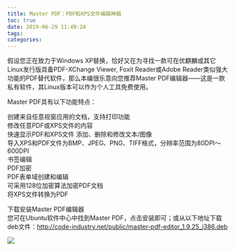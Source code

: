 ```yaml
---
title: Master PDF：PDF和XPS文件编辑神器
toc: true
date: 2019-06-29 11:49:24
tags:
categories:
---
```



假设您正在致力于Windows XP替换，恰好又在为寻找一款可在优麒麟或其它Linux发行版具备PDF-XChange Viewer, Foxit Reader或Adobe Reader类似强大功能的PDF替代软件，那么本编很乐意向您推荐Master PDF编辑器——这是一款私有软件，其Linux版本可以作为个人工具免费使用。  
  
Master PDF具有以下功能特点：  
  
创建来自任意视窗应用的文档，支持打印功能  
修改任意PDF或XPS文件的内容  
快速显示PDF和XPS文件
添加、删除和修改文本/图像  
导入XPS和PDF文件为BMP、JPEG、PNG、TIFF格式，分辨率范围为80DPI～600DPI  
书签编辑  
PDF加密  
PDF表单域创建和编辑  
可采用128位加密算法加密PDF文档  
将XPS文件转换为PDF  
  
下载安装Master PDF编辑器  
您可在Ubuntu软件中心中找到Master PDF，点击安装即可；或从以下地址下载deb文件：http://code-industry.net/public/master-pdf-editor_1.9.25_i386.deb

<img src="http://www.ubuntukylin.com/upload/images/master.png"></img>

